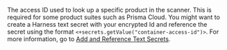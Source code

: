 The access ID used to look up a specific product in the  scanner. This is required for some product suites such as Prisma Cloud. 
You might want to create a Harness text secret with your encrypted Id and reference the secret using the format `<+secrets.getValue("container-access-id")>`. For more information, go to [Add and Reference Text Secrets](/docs/platform/secrets/add-use-text-secrets).

